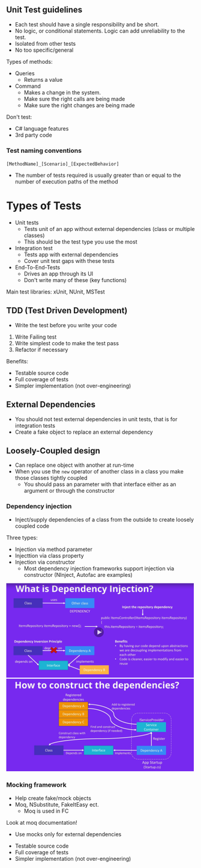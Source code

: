 ## Unit Test guidelines

- Each test should have a single responsibility and be short.
- No logic, or conditional statements. Logic can add unreliability to the test.
- Isolated from other tests
- No too specific/general

Types of methods:

- Queries
  - Returns a value
- Command
  - Makes a change in the system.
  - Make sure the right calls are being made
  - Make sure the right changes are being made

Don't test:

- C# language features
- 3rd party code

### Test naming conventions

`[MethodName]_[Scenario]_[ExpectedBehavior]`

- The number of tests required is usually greater than or equal to the number of execution paths of the method

# Types of Tests

- Unit tests
  - Tests unit of an app without external dependencies (class or multiple classes)
  - This should be the test type you use the most
- Integration test
  - Tests app with external dependencies
  - Cover unit test gaps with these tests
- End-To-End-Tests
  - Drives an app through its UI
  - Don't write many of these (key functions)

Main test libraries: xUnit, NUnit, MSTest

## TDD (Test Driven Development)

- Write the test before you write your code

1. Write Failing test
2. Write simplest code to make the test pass
3. Refactor if necessary

Benefits:

- Testable source code
- Full coverage of tests
- Simpler implementation (not over-engineering)

## External Dependencies

- You should not test external dependencies in unit tests, that is for integration tests
- Create a fake object to replace an external dependency

## Loosely-Coupled design

- Can replace one object with another at run-time
- When you use the `new` operator of another class in a class you make those classes tightly coupled
  - You should pass an parameter with that interface either as an argument or through the constructor

### Dependency injection

- Inject/supply dependencies of a class from the outside to create loosely coupled code

Three types:

- Injection via method parameter
- Injecttion via class property
- Injection via constructor
  - Most dependency injection frameworks support injection via constructor (NInject, Autofac are examples)

<img src="../.././images/dependencyinjection.jpg" width="500px">

<img src="../.././images/builddependency.jpg" width="500px">

### Mocking framework

- Help create fake/mock objects
- Moq, NSubstitute, FakeItEasy ect.
  - Moq is used in FC

Look at moq documentation!

- Use mocks only for external dependencies

* Testable source code
* Full coverage of tests
* Simpler implementation (not over-engineering)

